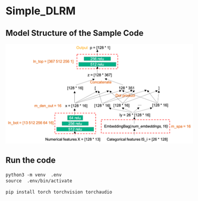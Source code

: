 # Simple_DLRM

## Model Structure of the Sample Code
<img src="https://github.com/liyinxiao/Ranking_Papers/blob/master/assets/DLRM_batchsize128.png" width=1000 />


## Run the code
```
python3 -m venv  .env
source  .env/bin/activate
```
```
pip install torch torchvision torchaudio
```
